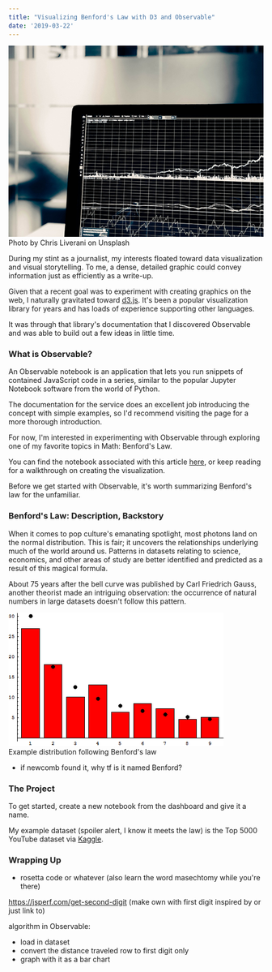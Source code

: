 ```yaml
---
title: "Visualizing Benford's Law with D3 and Observable"
date: '2019-03-22'
---
```


<div id="img-container">
<img id="stats-img" src="./images/stats.jpg">
<div class="src-container"><span class="source">Photo by Chris Liverani on Unsplash</span></div>
</div>

During my stint as a journalist, my interests floated toward data visualization and visual storytelling. To me, a dense, detailed graphic could convey information just as efficiently as a write-up.

Given that a recent goal was to experiment with creating graphics on the web, I naturally gravitated toward <a href="https://d3js.org/" target="_blank">d3.js</a>. It's been a popular visualization library for years and has loads of experience supporting other languages.

It was through that library's documentation that I discovered Observable and was able to build out a few ideas in little time.

### What is Observable?

An Observable notebook is an application that lets you run snippets of contained JavaScript code in a series, similar to the popular Jupyter Notebook software from the world of Python.

The documentation for the service does an excellent job introducing the concept with simple examples, so I'd recommend visiting the page for a more thorough introduction.

For now, I'm interested in experimenting with Observable through exploring one of my favorite topics in Math: Benford's Law.

You can find the notebook associated with this article <a href="https://observablehq.com/@alephnode/benfords-law-top-5000-youtube-channels-edition" target="_blank">here</a>, or keep reading for a walkthrough on creating the visualization.

Before we get started with Observable, it's worth summarizing Benford's law for the unfamiliar.

### Benford's Law: Description, Backstory

When it comes to pop culture's emanating spotlight, most photons land on the normal distribution. This is fair; it uncovers the relationships underlying much of the world around us. Patterns in datasets relating to science, economics, and other areas of study are better identified and predicted as a result of this magical formula.

About 75 years after the bell curve was published by Carl Friedrich Gauss, another theorist made an intriguing observation: the occurrence of natural numbers in large datasets doesn't follow this pattern.

<div id="img-container">
<img id="benford-img" src="./images/benford_example.png">
<div class="src-container"><span class="source">Example distribution following Benford's law</span></div>
</div>

- if newcomb found it, why tf is it named Benford?

### The Project

To get started, create a new notebook from the dashboard and give it a name.

My example dataset (spoiler alert, I know it meets the law) is the Top 5000 YouTube dataset via <a href="https://www.kaggle.com/mdhrumil/top-5000-youtube-channels-data-from-socialblade" target="_blank">Kaggle</a>.

### Wrapping Up

- rosetta code or whatever (also learn the word masechtomy while you're there)

<!-- grab first digit of number: parseInt((''+n)[0]); -->

https://jsperf.com/get-second-digit (make own with first digit inspired by or just link to)

algorithm in Observable:

- load in dataset
- convert the distance traveled row to first digit only
- graph with it as a bar chart
